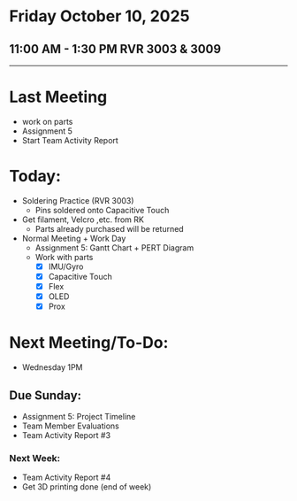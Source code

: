 # Friday October 10, 2025
## 11:00 AM - 1:30 PM RVR 3003 & 3009
---
# Last Meeting
- work on parts 
- Assignment 5
- Start Team Activity Report
# Today:
- Soldering Practice (RVR 3003)
	- Pins soldered onto Capacitive Touch
- Get filament, Velcro ,etc. from RK
	- Parts already purchased will be returned
- Normal Meeting + Work Day
	- Assignment 5: Gantt Chart + PERT Diagram
	- Work with parts
		- [x] IMU/Gyro
		- [x] Capacitive Touch
		- [x] Flex
		- [x] OLED
		- [x] Prox
# Next Meeting/To-Do:
- Wednesday 1PM 
## Due Sunday:
- Assignment 5: Project Timeline
- Team Member Evaluations
- Team Activity Report #3

### Next Week:
- Team Activity Report #4
- Get 3D printing done (end of week)